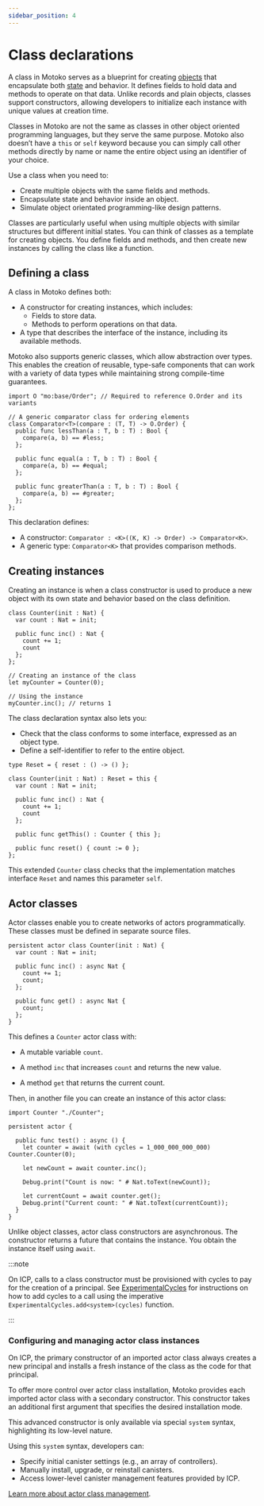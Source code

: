 ```yaml
---
sidebar_position: 4
---
```


# Class declarations

A class in Motoko serves as a blueprint for creating [objects](https://internetcomputer.org/docs/motoko/fundamentals/declarations/object-declaration) that encapsulate both [state](https://internetcomputer.org/docs/motoko/fundamentals/state) and behavior. It defines fields to hold data and methods to operate on that data. Unlike records and plain objects, classes support constructors, allowing developers to initialize each instance with unique values at creation time.

Classes in Motoko are not the same as classes in other object oriented programming languages, but they serve the same purpose. Motoko also doesn’t have a `this` or `self` keyword because you can simply call other methods directly by name or name the entire object using an identifier of your choice.

Use a class when you need to:
- Create multiple objects with the same fields and methods.
- Encapsulate state and behavior inside an object.
- Simulate object orientated programming-like design patterns.

Classes are particularly useful when using multiple objects with similar structures but different initial states. You can think of classes as a template for creating objects. You define fields and methods, and then create new instances by calling the class like a function.

## Defining a class

A class in Motoko defines both:

- A constructor for creating instances, which includes:
  - Fields to store data.
  - Methods to perform operations on that data.
- A type that describes the interface of the instance, including its available methods.

Motoko also supports generic classes, which allow abstraction over types. This enables the creation of reusable, type-safe components that can work with a variety of data types while maintaining strong compile-time guarantees.

```motoko no-repl
import O "mo:base/Order"; // Required to reference O.Order and its variants

// A generic comparator class for ordering elements
class Comparator<T>(compare : (T, T) -> O.Order) {
  public func lessThan(a : T, b : T) : Bool {
    compare(a, b) == #less;
  };

  public func equal(a : T, b : T) : Bool {
    compare(a, b) == #equal;
  };

  public func greaterThan(a : T, b : T) : Bool {
    compare(a, b) == #greater;
  };
};

```

This declaration defines:

- A constructor: `Comparator : <K>((K, K) -> Order) -> Comparator<K>`.
- A generic type: `Comparator<K>` that provides comparison methods.

## Creating instances

Creating an instance is when a class constructor is used to produce a new object with its own state and behavior based on the class definition.

```motoko no-repl
class Counter(init : Nat) {
  var count : Nat = init;

  public func inc() : Nat {
    count += 1;
    count
  };
};

// Creating an instance of the class
let myCounter = Counter(0);

// Using the instance
myCounter.inc(); // returns 1
```

The class declaration syntax also lets you:
* Check that the class conforms to some interface, expressed as an object type.
* Define a self-identifier to refer to the entire object.

```motoko no-repl
type Reset = { reset : () -> () };

class Counter(init : Nat) : Reset = this {
  var count : Nat = init;

  public func inc() : Nat {
    count += 1;
    count
  };

  public func getThis() : Counter { this };

  public func reset() { count := 0 };
};
```

This extended `Counter` class checks that the implementation matches interface `Reset` and names this parameter `self`.

## Actor classes

Actor classes enable you to create networks of actors programmatically. These classes must be defined in separate source files.

```motoko no-repl title="Counter.mo"
persistent actor class Counter(init : Nat) {
  var count : Nat = init;

  public func inc() : async Nat {
    count += 1;
    count;
  };

  public func get() : async Nat {
    count;
  };
}
```

This defines a `Counter` actor class with:

- A mutable variable `count`.

- A method `inc` that increases `count` and returns the new value.

- A method `get` that returns the current count.

Then, in another file you can create an instance of this actor class:


```motoko no-repl title="CallCounter.mo"
import Counter "./Counter";

persistent actor {

  public func test() : async () {
    let counter = await (with cycles = 1_000_000_000_000) Counter.Counter(0);

    let newCount = await counter.inc();

    Debug.print("Count is now: " # Nat.toText(newCount));

    let currentCount = await counter.get();
    Debug.print("Current count: " # Nat.toText(currentCount));
  }
}
```

Unlike object classes, actor class constructors are asynchronous. The constructor returns a future that contains the instance. You obtain the instance itself using `await`.

:::note

On ICP, calls to a class constructor must be provisioned with cycles to pay for the creation of a principal. See [ExperimentalCycles](/https://internetcomputer.org/docs/motoko/base/ExperimentalCycles.md) for instructions on how to add cycles to a call using the imperative `ExperimentalCycles.add<system>(cycles)` function.

:::

### Configuring and managing actor class instances

On ICP, the primary constructor of an imported actor class always creates a new principal and installs a fresh instance of the class as the code for that principal.

To offer more control over actor class installation, Motoko provides each imported actor class with a secondary constructor. This constructor takes an additional first argument that specifies the desired installation mode.

This advanced constructor is only available via special `system` syntax, highlighting its low-level nature.

Using this `system` syntax, developers can:

- Specify initial canister settings (e.g., an array of controllers).
- Manually install, upgrade, or reinstall canisters.
- Access lower-level canister management features provided by ICP.

[Learn more about actor class management](https://internetcomputer.org/docs/motoko/language-manual#actor-class-management).

